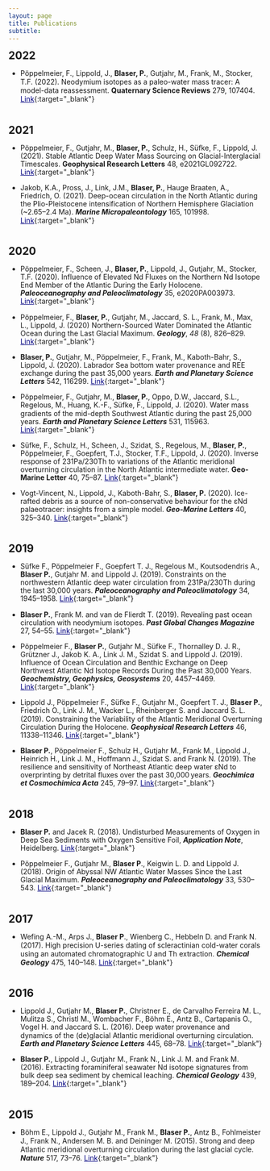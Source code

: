 ```yaml
---
layout: page
title: Publications
subtitle: 
---
```


<title></title>

<style type="text/css">
 @page { size: 21cm 29.7cm; margin: 2cm }
 td p { margin-top: 0.14cm; margin-bottom: 0.14cm; color: #000000; text-align: left; background: transparent; text-decoration: none }
 td p.western { font-family: "Liberation Serif", serif; font-size: 12pt; font-style: normal; font-weight: normal }
 td p.cjk { font-size: 12pt; font-style: normal; font-weight: normal }
 td p.ctl { font-size: 12pt; font-style: normal; font-weight: normal }
 h2 { margin-top: 0.25cm; margin-bottom: 0.25cm; background: transparent; page-break-before: auto; page-break-after: avoid }
 h2.western { font-family: "Liberation Sans", sans-serif; font-size: 15pt; font-weight: bold }
 h2.cjk { font-family: "Microsoft YaHei"; font-size: 16pt; font-weight: bold }
 h2.ctl { font-family: "Lucida Sans"; font-size: 16pt; font-weight: bold }
 h1 { margin-top: 0.55cm; margin-bottom: 0.22cm; background: transparent; page-break-before: auto; page-break-after: avoid }
 h1.western { font-family: "Liberation Sans", sans-serif; font-size: 17pt; font-weight: bold }
 h1.cjk { font-family: "Microsoft YaHei"; font-size: 18pt; font-weight: bold }
 h1.ctl { font-family: "Lucida Sans"; font-size: 18pt; font-weight: bold }
 dd { margin-left: 1cm; margin-bottom: 0.25cm; line-height: 115%; background: transparent }
 p { margin-bottom: 0.25cm; line-height: 115%; background: transparent; page-break-before: auto }
 strong { font-weight: bold }
 cite { font-style: italic }
 a:visited { color: #800000; so-language: zxx; text-decoration: underline }
 a:link { color: #000080; so-language: zxx; text-decoration: underline }
 </style>

## 2022

- Pöppelmeier, F., Lippold, J., **Blaser, P.**, Gutjahr, M., Frank, M., Stocker, T.F. (2022). Neodymium isotopes as a paleo-water mass tracer: A model-data reassessment. **Quaternary Science Reviews** 279, 107404. [Link](https://www.sciencedirect.com/science/article/pii/S027737912200035X){:target="_blank"}

<br>

## 2021

- Pöppelmeier, F., Gutjahr, M., **Blaser, P.**, Schulz, H., Süfke, F., Lippold, J. (2021). Stable Atlantic Deep Water Mass Sourcing on Glacial-Interglacial Timescales. **Geophysical Research Letters** 48, e2021GL092722. [Link](https://agupubs.onlinelibrary.wiley.com/doi/abs/10.1029/2021GL092722){:target="_blank"}

- Jakob, K.A., Pross, J., Link, J.M., **Blaser, P.**, Hauge Braaten, A., Friedrich, O. (2021). Deep-ocean circulation in the North Atlantic during the Plio-Pleistocene intensification of Northern Hemisphere Glaciation (~2.65–2.4 Ma). ***Marine Micropaleontology*** 165, 101998. [Link](https://www.sciencedirect.com/science/article/pii/S0377839821000396){:target="_blank"}

<br>

## 2020

- Pöppelmeier, F., Scheen, J., **Blaser, P.**, Lippold, J., Gutjahr, M., Stocker, T.F. (2020). Influence of Elevated Nd Fluxes on the Northern Nd Isotope End Member of the Atlantic During the Early Holocene. ***Paleoceanography and Paleoclimatology*** 35, e2020PA003973. [Link](https://agupubs.onlinelibrary.wiley.com/doi/abs/10.1029/2020PA003973){:target="_blank"}

- Pöppelmeier, F., **Blaser, P.**, Gutjahr, M., Jaccard, S. L., Frank, M., Max, L., Lippold, J. (2020) Northern-Sourced Water Dominated the Atlantic Ocean during
   the Last Glacial Maximum. ***Geology***, *48* (8), 826–829. [Link](https://pubs.geoscienceworld.org/gsa/geology/article/48/8/826/586525/Northern-sourced-water-dominated-the-Atlantic){:target="_blank"}

- **Blaser, P.**, Gutjahr, M., Pöppelmeier, F., Frank, M., Kaboth-Bahr, S., Lippold, J. (2020). Labrador Sea bottom water provenance and REE exchange during the past 35,000 years. ***Earth and Planetary Science Letters*** 542, 116299. [Link](http://www.sciencedirect.com/science/article/pii/S0012821X20302429){:target="_blank"}

- Pöppelmeier, F., Gutjahr, M., **Blaser, P.**, Oppo, D.W., Jaccard, S.L., Regelous, M., Huang, K.-F., Süfke, F., Lippold, J. (2020). Water mass gradients of the mid-depth Southwest Atlantic during the past 25,000 years. ***Earth and Planetary Science Letters*** 531, 115963. [Link](http://www.sciencedirect.com/science/article/pii/S0012821X19306557){:target="_blank"}

- Süfke, F., Schulz, H., Scheen, J., Szidat, S., Regelous, M., **Blaser, P.**, Pöppelmeier, F., Goepfert, T.J., Stocker, T.F., Lippold, J. (2020). Inverse response of 231Pa/230Th to variations of the Atlantic meridional overturning circulation in the North Atlantic intermediate water. **Geo-Marine Letter** 40, 75–87. [Link](https://doi.org/10.1007/s00367-019-00634-7){:target="_blank"}

- Vogt-Vincent, N., Lippold, J., Kaboth-Bahr, S., **Blaser, P.** (2020). Ice-rafted debris as a source of non-conservative behaviour for the εNd palaeotracer: insights from a simple model. ***Geo-Marine Letters*** 40, 325–340. [Link](https://link.springer.com/article/10.1007/s00367-020-00643-x){:target="_blank"}

<br>

## 2019

- Süfke F., Pöppelmeier F., Goepfert T. J., Regelous M., Koutsodendris A., **Blaser
   P.**, Gutjahr M. and Lippold J. (2019). Constraints on the northwestern Atlantic deep water circulation from 231Pa/230Th during the last 30,000 years. ***Paleoceanography and Paleoclimatology*** 34, 1945–1958. [Link](https://agupubs.onlinelibrary.wiley.com/doi/abs/10.1029/2019PA003737){:target="_blank"}

- **Blaser P.**, Frank M. and van de Flierdt T. (2019). Revealing past ocean circulation with neodymium isotopes. ***Past Global Changes Magazine*** 27, 54–55. [Link](http://www.pages-igbp.org/products/latest/12922-rev-past-ocean-circ-neod-isot){:target="_blank"}

- Pöppelmeier F., **Blaser P.**, Gutjahr M., Süfke F., Thornalley D. J. R., Grützner J., Jakob K. A., Link J. M., Szidat S. and Lippold J. (2019). Influence of Ocean Circulation and Benthic Exchange on Deep Northwest Atlantic Nd Isotope Records During the Past 30,000 Years. ***Geochemistry, Geophysics, Geosystems*** 20, 4457–4469. [Link](https://agupubs.onlinelibrary.wiley.com/doi/abs/10.1029/2019GC008271){:target="_blank"}

- Lippold J., Pöppelmeier F., Süfke F., Gutjahr M., Goepfert T. J., **Blaser P.**, Friedrich O., Link J. M., Wacker L., Rheinberger S. and Jaccard S. L. (2019). Constraining the Variability of the Atlantic Meridional Overturning Circulation During the Holocene. ***Geophysical Research Letters*** 46, 11338–11346. [Link](https://agupubs.onlinelibrary.wiley.com/doi/abs/10.1029/2019GL084988){:target="_blank"}

- **Blaser P.**, Pöppelmeier F., Schulz H., Gutjahr M., Frank M., Lippold J., Heinrich H., Link J. M., Hoffmann J., Szidat S. and Frank N. (2019). The resilience and sensitivity of Northeast Atlantic deep water εNd to overprinting by detrital fluxes over the past 30,000 years. ***Geochimica et Cosmochimica Acta*** 245, 79–97. [Link](http://www.sciencedirect.com/science/article/pii/S0016703718306045){:target="_blank"}

<br>

## 2018

- **Blaser P.** and Jacek R. (2018). Undisturbed Measurements of Oxygen in Deep Sea Sediments with Oxygen Sensitive Foil, ***Application Note***, Heidelberg. [Link](https://www.presens.de/knowledge/publications/application-note/undisturbed-measurements-of-oxygen-in-deep-sea-sediments-with-oxygen-sensitive-foil-1598.html){:target="_blank"}

- Pöppelmeier F., Gutjahr M., **Blaser P**., Keigwin L. D. and Lippold J. (2018). Origin of Abyssal NW Atlantic Water Masses Since the Last Glacial Maximum. ***Paleoceanography and Paleoclimatology*** 33, 530–543. [Link](https://agupubs.onlinelibrary.wiley.com/doi/abs/10.1029/2017PA003290){:target="_blank"}

<br>

## 2017

- Wefing A.-M., Arps J., **Blaser P**., Wienberg C., Hebbeln D. and Frank N. (2017). High precision U-series dating of scleractinian cold-water corals using an automated chromatographic U and Th extraction. ***Chemical Geology*** 475, 140–148. [Link](http://www.sciencedirect.com/science/article/pii/S0009254117306095){:target="_blank"}

<br>

## 2016

- Lippold J., Gutjahr M., **Blaser P.**, Christner E., de Carvalho Ferreira M. L., Mulitza S., Christl M., Wombacher F., Böhm E., Antz B., Cartapanis O., Vogel H. and Jaccard S. L. (2016). Deep water provenance and dynamics of the (de)glacial Atlantic meridional overturning circulation. ***Earth and Planetary Science Letters*** 445, 68–78. [Link](http://linkinghub.elsevier.com/retrieve/pii/S0012821X16301698){:target="_blank"}

- **Blaser P.**, Lippold J., Gutjahr M., Frank N., Link J. M. and Frank M. (2016). Extracting foraminiferal seawater Nd isotope signatures from bulk deep sea
   sediment by chemical leaching. ***Chemical Geology*** 439, 189–204. [Link](http://linkinghub.elsevier.com/retrieve/pii/S0009254116303242){:target="_blank"}

<br>

## 2015

- Böhm E., Lippold J., Gutjahr M., Frank M., **Blaser P.**, Antz B., Fohlmeister J., Frank N., Andersen M. B. and Deininger M. (2015). Strong and deep Atlantic meridional overturning circulation during the last glacial cycle. ***Nature*** 517, 73–76. [Link](http://www.nature.com/doifinder/10.1038/nature14059){:target="_blank"}
